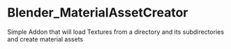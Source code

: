 # Blender_MaterialAssetCreator
Simple Addon that will load Textures from a directory and its subdirectories and create material assets
